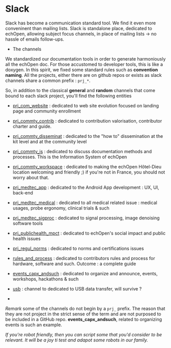 # Slack

Slack has become a communication standard tool. We find it even more conveninent than mailing lists. Slack is standalone place, dedicated to echOpen, allowing subject focus channels, in place of mailing lists -> no hassle of emails follow-ups. 

* The channels

We standardized our documentation tools in order to generate harmoniously all the echOpen doc. For those accustomed to developer tools, this is like a doxygen. In this spirit, we fixed some standard rules such as **convention naming**. 
All the projects, either there are on github repos or exists as slack channels share a common prefix : `prj_*`. 

So, in addition to the classical **general** and **random** channels that come bound to each slack project, you'll find the following entities

* [prj_com_website](https://echopen.slack.com/archives/prj_com_website) : dedicated to web site evolution focused on landing page and community enrollment

* [prj_commty_contrib](https://echopen.slack.com/archives/prj_commty_contrib) : dedicated to contribution valorisation, contributor charter and guide.

* [prj_commty_disseminat](https://echopen.slack.com/archives/prj_commty_disseminat) : dedicated to the "how to" dissemination at the kit level and at the community level  

* [prj_commty_is](https://echopen.slack.com/archives/prj_commty_is) : dedicated to discuss documentation methods and processes. This is the Information System of echOpen

* [prj_commty_workspace](https://echopen.slack.com/archives/prj_commty_workspace) : dedicated to making the echOpen Hôtel-Dieu location welcoming and friendly ;) if you're not in France, you should not worry about that.

* [prj_medtec_app](https://echopen.slack.com/archives/prj_medtec_app) : dedicated to the Android App development : UX, UI, back-end

* [prj_medtec_medical](https://echopen.slack.com/archives/prj_medtec_medical) : dedicated to all medical related issue : medical usages, probe ergonomy, clinical trials & such

* [prj_medtec_sigproc](https://echopen.slack.com/archives/prj_medtec_sigproc) : dedicated to  signal processing, image denoising software tools

* [prj_publichealth_mpct](https://echopen.slack.com/archives/prj_publichealth_mpct) : dedicated to echOpen's social impact and public health issues

* [prj_regul_norms](https://echopen.slack.com/archives/prj_regul_norms) : dedicated to norms and certifications issues

* [rules_and_process](https://echopen.slack.com/archives/rules_and_process) : dedicated to contributors rules and process for hardware, software and such. Outcome : a complete guide

* [events_capx_andsuch](https://echopen.slack.com/archives/events_capx_andsuch) : dedicated to organize and announce, events, workshops, hackathons & such

* [usb](https://echopen.slack.com/archives/usb) : channel to dedicated to USB data transfer, will survive ?

* 


*Remark* some of the channels do not begin by a `prj_` prefix. The reason that they are not project in the strict sense of the term and are not purposed to be included in a GitHub repo. **events_capx_andsuch**, related to organizing events is such an example.  

*If you're robot friendly, then you can script some that you'd consider to be relevant. It will be a joy ti test and adapot some robots in our family.*